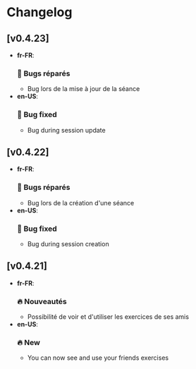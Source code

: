 # Changelog

## [v0.4.23]
 - **fr-FR**:  
     ### 🐛 Bugs réparés
    - Bug lors de la mise à jour de la séance
 - **en-US**: 
     ### 🐛 Bug fixed
     - Bug during session update

## [v0.4.22]
 - **fr-FR**:  
     ### 🐛 Bugs réparés
    - Bug lors de la création d'une séance
 - **en-US**: 
     ### 🐛 Bug fixed
     - Bug during session creation

## [v0.4.21]
 - **fr-FR**:  
    ### 🔥 Nouveautés
    - Possibilité de voir et d'utiliser les exercices de ses amis
 - **en-US**: 
     ### 🔥 New
     - You can now see and use your friends exercises